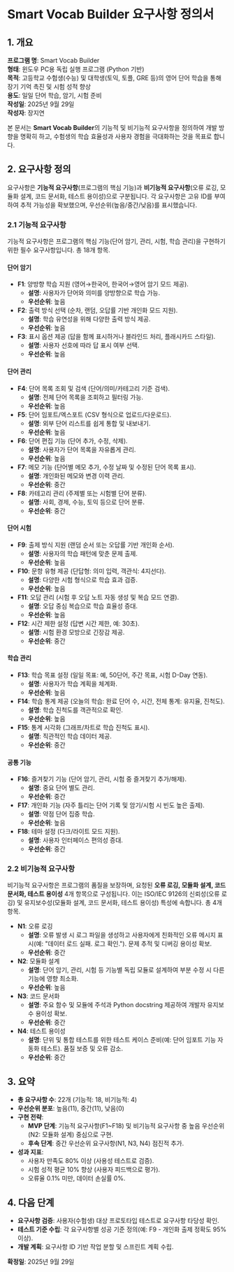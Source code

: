 # Smart Vocab Builder 요구사항 정의서

## 1. 개요
**프로그램 명**: Smart Vocab Builder  
**형태**: 윈도우 PC용 독립 실행 프로그램 (Python 기반)  
**목적**: 고등학교 수험생(수능) 및 대학생(토익, 토플, GRE 등)의 영어 단어 학습을 통해 장기 기억 촉진 및 시험 성적 향상  
**용도**: 일일 단어 학습, 암기, 시험 준비  
**작성일**: 2025년 9월 29일  
**작성자**: 장지연  

본 문서는 **Smart Vocab Builder**의 기능적 및 비기능적 요구사항을 정의하여 개발 방향을 명확히 하고, 수험생의 학습 효율성과 사용자 경험을 극대화하는 것을 목표로 합니다.

## 2. 요구사항 정의

요구사항은 **기능적 요구사항**(프로그램의 핵심 기능)과 **비기능적 요구사항**(오류 로깅, 모듈화 설계, 코드 문서화, 테스트 용이성)으로 구분됩니다. 각 요구사항은 고유 ID를 부여하여 추적 가능성을 확보했으며, 우선순위(높음/중간/낮음)를 표시했습니다.

### 2.1 기능적 요구사항
기능적 요구사항은 프로그램의 핵심 기능(단어 암기, 관리, 시험, 학습 관리)을 구현하기 위한 필수 요구사항입니다. 총 18개 항목.

#### 단어 암기
- **F1**: 양방향 학습 지원 (영어→한국어, 한국어→영어 암기 모드 제공).  
  - **설명**: 사용자가 단어와 의미를 양방향으로 학습 가능.  
  - **우선순위**: 높음  
- **F2**: 출력 방식 선택 (순차, 랜덤, 오답률 기반 개인화 모드 지원).  
  - **설명**: 학습 유연성을 위해 다양한 출력 방식 제공.  
  - **우선순위**: 높음  
- **F3**: 표시 옵션 제공 (답을 함께 표시하거나 블라인드 처리, 플래시카드 스타일).  
  - **설명**: 사용자 선호에 따라 답 표시 여부 선택.  
  - **우선순위**: 높음  

#### 단어 관리
- **F4**: 단어 목록 조회 및 검색 (단어/의미/카테고리 기준 검색).  
  - **설명**: 전체 단어 목록을 조회하고 필터링 가능.  
  - **우선순위**: 높음  
- **F5**: 단어 임포트/엑스포트 (CSV 형식으로 업로드/다운로드).  
  - **설명**: 외부 단어 리스트를 쉽게 통합 및 내보내기.  
  - **우선순위**: 높음  
- **F6**: 단어 편집 기능 (단어 추가, 수정, 삭제).  
  - **설명**: 사용자가 단어 목록을 자유롭게 관리.  
  - **우선순위**: 높음  
- **F7**: 메모 기능 (단어별 메모 추가, 수정 날짜 및 수정된 단어 목록 표시).  
  - **설명**: 개인화된 메모와 변경 이력 관리.  
  - **우선순위**: 중간  
- **F8**: 카테고리 관리 (주제별 또는 시험별 단어 분류).  
  - **설명**: 사회, 경제, 수능, 토익 등으로 단어 분류.  
  - **우선순위**: 중간  

#### 단어 시험
- **F9**: 출제 방식 지원 (랜덤 순서 또는 오답률 기반 개인화 순서).  
  - **설명**: 사용자의 학습 패턴에 맞춘 문제 출제.  
  - **우선순위**: 높음  
- **F10**: 문항 유형 제공 (단답형: 의미 입력, 객관식: 4지선다).  
  - **설명**: 다양한 시험 형식으로 학습 효과 검증.  
  - **우선순위**: 높음  
- **F11**: 오답 관리 (시험 후 오답 노트 자동 생성 및 복습 모드 연결).  
  - **설명**: 오답 중심 복습으로 학습 효율성 증대.  
  - **우선순위**: 높음  
- **F12**: 시간 제한 설정 (답변 시간 제한, 예: 30초).  
  - **설명**: 시험 환경 모방으로 긴장감 제공.  
  - **우선순위**: 중간  

#### 학습 관리
- **F13**: 학습 목표 설정 (일일 목표: 예, 50단어, 주간 목표, 시험 D-Day 연동).  
  - **설명**: 사용자가 학습 계획을 체계화.  
  - **우선순위**: 높음  
- **F14**: 학습 통계 제공 (오늘의 학습: 완료 단어 수, 시간, 전체 통계: 유지율, 진척도).  
  - **설명**: 학습 진척도를 객관적으로 확인.  
  - **우선순위**: 높음  
- **F15**: 통계 시각화 (그래프/차트로 학습 진척도 표시).  
  - **설명**: 직관적인 학습 데이터 제공.  
  - **우선순위**: 중간  

#### 공통 기능
- **F16**: 즐겨찾기 기능 (단어 암기, 관리, 시험 중 즐겨찾기 추가/해제).  
  - **설명**: 중요 단어 별도 관리.  
  - **우선순위**: 중간  
- **F17**: 개인화 기능 (자주 틀리는 단어 기록 및 암기/시험 시 빈도 높은 출제).  
  - **설명**: 약점 단어 집중 학습.  
  - **우선순위**: 높음  
- **F18**: 테마 설정 (다크/라이트 모드 지원).  
  - **설명**: 사용자 인터페이스 편의성 증대.  
  - **우선순위**: 중간  

### 2.2 비기능적 요구사항
비기능적 요구사항은 프로그램의 품질을 보장하며, 요청된 **오류 로깅, 모듈화 설계, 코드 문서화, 테스트 용이성** 4개 항목으로 구성됩니다. 이는 ISO/IEC 9126의 신뢰성(오류 로깅) 및 유지보수성(모듈화 설계, 코드 문서화, 테스트 용이성) 특성에 속합니다. 총 4개 항목.

- **N1**: 오류 로깅  
  - **설명**: 오류 발생 시 로그 파일을 생성하고 사용자에게 친화적인 오류 메시지 표시(예: "데이터 로드 실패. 로그 확인."). 문제 추적 및 디버깅 용이성 확보.  
  - **우선순위**: 중간  
- **N2**: 모듈화 설계  
  - **설명**: 단어 암기, 관리, 시험 등 기능별 독립 모듈로 설계하여 부분 수정 시 다른 기능에 영향 최소화.  
  - **우선순위**: 높음  
- **N3**: 코드 문서화  
  - **설명**: 주요 함수 및 모듈에 주석과 Python docstring 제공하여 개발자 유지보수 용이성 확보.  
  - **우선순위**: 중간  
- **N4**: 테스트 용이성  
  - **설명**: 단위 및 통합 테스트를 위한 테스트 케이스 준비(예: 단어 임포트 기능 자동화 테스트). 품질 보증 및 오류 감소.  
  - **우선순위**: 중간  

## 3. 요약
- **총 요구사항 수**: 22개 (기능적: 18, 비기능적: 4)  
- **우선순위 분포**: 높음(11), 중간(11), 낮음(0)  
- **구현 전략**:  
  - **MVP 단계**: 기능적 요구사항(F1~F18) 및 비기능적 요구사항 중 높음 우선순위(N2: 모듈화 설계) 중심으로 구현.  
  - **후속 단계**: 중간 우선순위 요구사항(N1, N3, N4) 점진적 추가.  
- **성과 지표**:  
  - 사용자 만족도 80% 이상 (사용성 테스트로 검증).  
  - 시험 성적 평균 10% 향상 (사용자 피드백으로 평가).  
  - 오류율 0.1% 미만, 데이터 손실률 0%.  

## 4. 다음 단계
- **요구사항 검증**: 사용자(수험생) 대상 프로토타입 테스트로 요구사항 타당성 확인.  
- **테스트 기준 수립**: 각 요구사항별 성공 기준 정의(예: F9 - 개인화 출제 정확도 95% 이상).  
- **개발 계획**: 요구사항 ID 기반 작업 분할 및 스프린트 계획 수립.  

**확정일**: 2025년 9월 29일